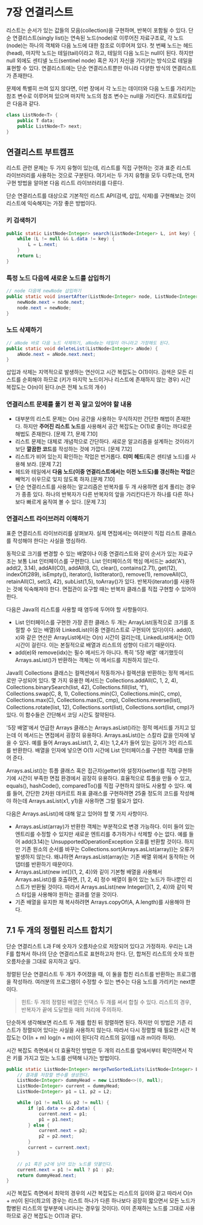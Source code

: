 # 7장 연결리스트

리스트는 순서가 있는 값들의 모음(collection)을 구현하며, 반복이 포함될 수 있다. 단순 연결리스트(singly list)는 연속된 노드(node)로 이루어진 자료구조로, 각 노드(node)는 하나의 객체와 다음 노드에 대한 참조로 이루어져 있다. 첫 번째 노드는 헤드(head), 마지막 노드는 테일(tail)이라고 하고, 테일의 다음 노드는 null이 된다. 하지만 null 외에도 센티넬 노드(sentinel node) 혹은 자기 자신을 가리키는 방식으로 테일을 표현할 수 있다. 연결리스트에는 단순 연결리스트뿐만 아니라 다양한 방식의 연결리스트가 존재한다.

문제에 특별히 쓰여 있지 않다면, 이번 장에서 각 노드는 데이터와 다음 노드를 가리키는 참조 변수로 이루어져 있으며 마지막 노드의 참조 변수는 null을 가리킨다. 프로토타입은 다음과 같다.

```java
class ListNode<T> {
    public T data;
    public ListNode<T> next;
}
```

## 연결리스트 부트캠프
리스트 관련 문제는 두 가지 유형이 있는데, 리스트를 직접 구현하는 것과 표준 리스트 라이브러리를 사용하는 것으로 구분된다. 여기서는 두 가지 유형을 모두 다루는데, 먼저 구현 방법을 알아본 다음 리스트 라이브러리를 다룬다.

단순 연결리스트를 대상으로 기본적인 리스트 API(검색, 삽입, 삭제)를 구현해보는 것이 리스트에 익숙해지는 가장 좋은 방법이다.

### 키 검색하기
```java
public static ListNode<Integer> search(ListNode<Integer> L, int key) {
    while (L != null && L.data != key) {
        L = L.next;
    }
    return L;
}
```

### 특정 노드 다음에 새로운 노드를 삽입하기
```java
// node 다음에 newNode 삽입하기
public static void insertAfter(ListNode<Integer> node, ListNode<Integer> newNode) {
    newNode.next = node.next;
    node.next = newNode;
}
```

### 노드 삭제하기
```java
// aNode 바로 다음 노드 삭제하기, aNode는 테일이 아니라고 가정해도 된다.
public static void deleteList(ListNode<Integer> aNode) {
    aNode.next = aNode.next.next;
}
```

삽입과 삭제는 지역적으로 발생하는 연산이고 시간 복잡도는 O(1)이다. 검색은 모든 리스트를 순회해야 하므로 (키가 마지막 노드이거나 리스트에 존재하지 않는 경우) 시간 복잡도는 O(n)이 된다.(n은 전체 노드의 개수)

### 연결리스트 문제를 풀기 전 꼭 알고 있어야 할 내용
- 대부분의 리스트 문제는 O(n) 공간을 사용하는 무식하지만 간단한 해법이 존재한다. 하지만 **주어진 리스트 노드**를 사용해서 공간 복잡도는 O(1)로 줄이는 까다로운 해법도 존재한다. [문제 7.1, 문제 7.10]
- 리스트 문제는 대체로 개념적으로 간단하다. 새로운 알고리즘을 설계하는 것이라기보단 **깔끔한 코드**를 작성하는 것에 가깝다. [문제 7.12]
- 리스트가 비어 있는지 확인하는 작업은 번거롭다. **더미 헤드**(혹은 센티넬 노드)를 사용해 보라. [문제 7.2]
- 헤드와 테일에서 **다음 노드(이중 연결리스트에서는 이전 노드도)를 갱신하는 작업**은 빼먹기 쉬우므로 잊지 않도록 하자.[문제 7.10]
- 단순 연결리스트를 사용하는 알고리즘은 반복자를 두 개 사용하면 쉽게 풀리는 경우가 종종 있다. 하나의 반복자가 다른 반복자의 앞을 가리킨다든가 하나를 다른 하나보다 빠르게 움직여 볼 수 있다. [문제 7.3]

### 연결리스트 라이브러리 이해하기
표준 연결리스트 라이브러리를 살펴보자. 실제 면접에서는 여러분이 직접 리스트 클래스를 작성해야 한다는 사실을 명심하라.

동적으로 크기를 변경할 수 있는 배열이나 이중 연결리스트와 같이 순서가 있는 자료구조는 보통 List 인터페이스를 구현한다. List 인터페이스의 핵심 메서드는 add('A'), add(2, 3.14), addAll(C0), addAll(8, C), clear(), contains(2.71), get(12), indexOf(289), isEmpty(), iterator(), listIterator(), remove(1), removeAll(C), retainAll(C), set(3, 42), subList(1,5), toArray()가 있다. 반복자(iterator)를 사용하는 것에 익숙해져야 한다. 면접관이 요구할 때는 반복자 클래스를 직접 구현할 수 있어야 한다.

다음은 Java의 리스트를 사용할 때 염두에 두어야 할 사항들이다.

- List 인터페이스를 구현한 가장 흔한 클래스 두 개는 ArrayList(동적으로 크기를 조절할 수 있는 배열)와 LinkedList(이중 연결리스트로 구현되어 있다)이다. add(0, x)와 같은 연산은 ArrayList에서는 O(n) 시간이 걸리는데, LinkedList에서는 O(1) 시간이 걸린다. 이는 본질적으로 배열과 리스트의 성향이 다르기 때문이다.
- add(e)와 remove(idx)는 필수 메서드가 아니다. 특히 '5장 배열' 얘기했듯이 Arrays.asList()가 반환하는 객체는 이 메서드를 지원하지 않는다.

Java의 Collections 클래스는 컬렉션에서 작동하거나 컬렉션을 반환하는 정적 메서드로만 구성되어 있다. 몇 가지 유용한 메서드는 Collections.addAll(C, 1, 2, 4), Collections.binarySearch(list, 42), Collections.fill(list, 'f'), Collections.swap(C, 8, 1), Collections.min(C), Collections.min(C, cmp), Collections.max(C), Collections.max(C, cmp), Collections.reverse(list), Collections.rotate(list, 12), Collections.sort(list), Collections.sort(list, cmp)가 있다. 이 함수들은 간단해서 코딩 시간도 절약된다.

'5장 배열'에서 언급한 Arrays 클래스는 Arrays.asList()라는 정적 메서드를 가지고 있는데 이 메서드는 면접에서 굉장히 유용하다. Arrays.asList()는 스칼라 값을 인자에 넣을 수 있다. 예를 들어 Arrays.asList(1, 2, 4)는 1,2,4가 들어 있는 길이가 3인 리스트를 반환한다. 배열을 인자에 넣으면 O(1) 시간에 List 인터페이스를 구현한 객체를 만들어 준다.

Arrays.asList()는 튜플 클래스 혹은 접근자(getter)와 설정자(setter)를 직접 구현하기에 시간이 부족한 면접 환경에서 굉장히 유용하다. 효율적으로 튜플을 만들 수 있고, equals(), hashCode(), comparedTo()를 직접 구현하지 않아도 사용할 수 있다. 예를 들어, 간단한 2차원 데카르트 좌표 클래스를 구현하려면 25줄 정도의 코드를 작성해야 하는데 Arrays.asList(x1, y1)을 사용하면 그럴 필요가 없다.

다음은 Arrays.asList()에 대해 알고 있어야 할 몇 가지 사항이다.

- Arrays.asList(array)가 반환한 객체는 부분적으로 변경 가능하다. 이미 들어 있는 엔트리를 수정할 수 있지만 새로운 엔트리를 추가하거나 삭제할 수는 없다. 예를 들어 add(3.14)는 UnsupportedOperationException 오휴를 반환할 것이다. 하지만 기존 원소의 순서를 바꾸는 Collections.sort(Arrays.asList(array))는 오류가 발생하지 않는다. 왜냐하면 Arrays.asList(array)는 기존 배열 위에서 동작하는 어댑터를 반환하기 때문이다.
- Arrays.asList(new int[]{1, 2, 4})와 깉이 기본형 배열을 사용해서 Arrays.asList()를 호출하면, [1, 2, 4] 정수 배열이 들어 있는 노드가 하나뿐인 리스트가 반환될 것이다. 따라서 Arrays.asList(new Integer[]{1, 2, 4})와 같이 박스 타입을 사용해야 원하는 결과를 얻을 것이다.
- 기존 배열을 유지한 채 복사하려면 Arrays.copyOf(A, A.length)를 사용해야 한다.

## 7.1 두 개의 정렬된 리스트 합치기
단순 연결리스트 L과 F에 숫자가 오름차순으로 저장되어 있다고 가정하자. 우리는 L과 F를 합쳐서 하나의 단순 연결리스트로 표현하고자 한다. 단, 합쳐진 리스트의 숫자 또한 오름차순을 그대로 유지하고 싶다.

정렬된 단순 연결리스트 두 개가 주어졌을 때, 이 둘을 합친 리스트를 반환하는 프로그램을 작성하라. 여러분의 프로그램이 수정할 수 있는 변수는 다음 노드를 가리키는 next뿐이다.

> 힌트: 두 개의 정렬된 배열은 인덱스 두 개를 써서 합칠 수 있다. 리스트의 경우, 반복자가 끝에 도달했을 때의 처리에 주의하자.

단순하게 생각해보면 리스트 두 개를 합친 뒤 정렬하면 된다. 하지만 이 방법은 기존 리스트가 정렬되어 있다는 사실을 사용하지 않는다. 따라서 다시 정렬할 때 필요한 시간 복잡도는 O((n + m) log(n + m))이 된다(각 리스트의 길이를 n과 m이라 하자).

시간 복잡도 측면에서 더 효율적인 방법은 두 개의 리스트를 앞에서부터 확인하면서 작은 키를 가지고 있는 노드를 선택해 나가는 방법이다.

```java
public static ListNode<Integer> mergeTwoSortedLists(ListNode<Integer> L1, ListNode<Integer> L2) {
    // 결과를 저장할 변수를 생성한다.
    ListNode<Integer> dummyHead = new ListNode<>(0, null);
    ListNode<Integer> current = dummyHead;
    ListNode<Integer> p1 = L1, p2 = L2;

    while (p1 != null && p2 != null) {
        if (p1.data <= p2.data) {
            current.next = p1;
            p1 = p1.next;
        } else {
            current.next = p2;
            p2 = p2.next;
        }
        current = current.next;
    }

    // p1 혹은 p2에 남아 있는 노드를 덧붙인다.
    current.next = p1 != null ? p1 : p2;
    return dummyHead.next;
}
```

시간 복잡도 측면에서 최악의 경우의 시간 복잡도는 리스트의 길이와 같고 따라서 O(n + m)이 된다(최고의 경우는 리스트 하나가 다른 하나보다 굉장히 짧으면서 모든 노드가 합병된 리스트의 앞부분에 나타나는 경우일 것이다). 이미 존재하는 노드를 그대로 사용하므로 공간 복잡도는 O(1)과 같다.

